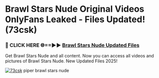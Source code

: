 # Brawl Stars Nude Original Videos 0nlyFans Leaked - Files Updated! (73csk)

<h3>🔴 CLICK HERE 🌐==►► <a href="https://tinyurl.com/52m3yx9h" rel="nofollow">Brawl Stars Nude Updated Files</a></h3>

Get Brawl Stars Nude and all content. Now you can access all videos and pictures of Brawl Stars Nude. New Updated Files 2025!

[![73csk](https://i.imgur.com/TnHtlc8.gif)](https://tinyurl.com/52m3yx9h)
piper brawl stars nude